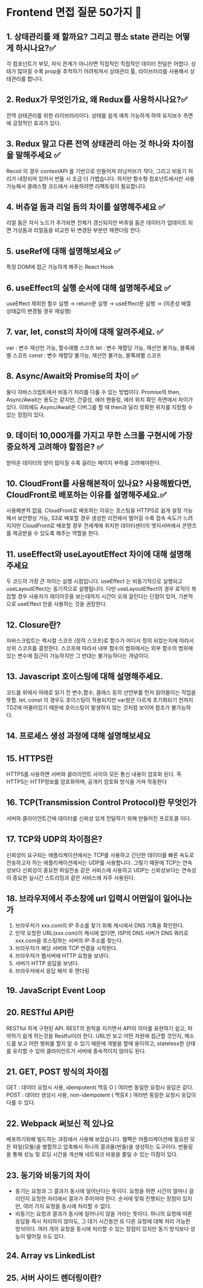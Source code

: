 # Frontend 면접 질문 50가지 🔖

## 1. 상태관리를 왜 할까요? 그리고 평소 state 관리는 어떻게 하시나요?✅

각 컴포넌트가 부모, 자식 관계가 아니라면 직접적인 직접적인 데이터 전달은 어렵다. 상태가 많아질 수록 prop을 추적하기 어려워져서 상태관리 툴, 라이브러리를 사용해서 상태관리를 합니다.

## 2. Redux가 무엇인가요, 왜 Redux를 사용하시나요?✅

전역 상태관리를 위한 라이브러리이다. 상태를 쉽게 예측 가능하게 하여 유지보수 측면에 긍정적인 효과가 있다.

## 3. Redux 말고 다른 전역 상태관리 아는 것 하나와 차이점을 말해주세요 ✅

Recoil 의 경우 contextAPI 를 기반으로 만들어져 러닝커브가 작다, 그리고 비동기 처리가 내장되어 있어서 번들 시 조금 더 가볍습니다. 하지만 함수형 컴포넌트에서만 사용 가능해서 클래스형 코드에서 사용하려면 리팩토링이 필요합니다.

## 4. 버츄얼 돔과 리얼 돔의 차이를 설명해주세요 ✅

리얼 돔은 자식 노드가 추가되면 전체가 갱신되지만 버츄얼 돔은 데이터가 업데이트 되면 가상돔과 리얼돔을 비교한 뒤 변경된 부분만 재랜더링 한다.

## 5. useRef에 대해 설명해보세요 ✅

특정 DOM에 접근 가능하게 해주는 React Hook

## 6. useEffect의 실행 순서에 대해 설명해주세요 ✅

useEffect 제외한 함수 실행 → return문 실행 → useEffect문 실행 → (의존성 배열 상태값이 변경될 경우 재실행)

## 7. var, let, const의 차이에 대해 알려주세요. ✅

var : 변수 재선언 가능, 함수레벨 스코프
let : 변수 재할당 가능, 재선언 불가능, 블록레벨 스코프
const : 변수 재할당 불가능, 재선언 불가능, 블록레벨 스코프

## 8. Async/Await와 Promise의 차이 ✅

둘다 자바스크립트에서 비동기 처리를 다룰 수 있는 방법이다. Promise의 then, Async/Await는 용도는 같지만, 간결성, 에러 핸들링, 에러 위치 확인 측면에서 차이가 있다. 이외에도 Async/Await은 디버그를 할 때 then과 달리 정확한 위치를 지정할 수 있는 장점이 있다.

## 9. 데이터 10,000개를 가지고 무한 스크롤 구현시에 가장 중요하게 고려해야 할점은? ✅

받아온 데이터의 양이 많아질 수록 걸리는 페이지 부하를 고려해야한다.

## 10. CloudFront를 사용해본적이 있나요? 사용해봤다면, CloudFront로 배포하는 이유를 설명해주세요.✅

사용해본적 없음. CloudFront로 배포하는 이유는 호스팅을 HTTPS로 쉽게 설정 가능해서 보안향상 가능, S3로 배포할 경우 생성한 리전에서 멀어질 수록 접속 속도가 느려지지만 CloudFront로 배포할 경우 전세계에 위치한 데이터센터의 엣지서버에서 콘텐츠를 제공받을 수 있도록 해주는 역할을 한다.

## 11. useEffect와 useLayoutEffect 차이에 대해 설명해주세요

두 코드의 가장 큰 차이는 실행 시점입니다. useEffect 는 비동기적으로 실행되고 useLayoutEffect는 동기적으로 실행됩니다. 다만 useLayoutEffect의 경우 로직이 복잡할 경우 사용자가 레이아웃을 보는데까지 시간이 오래 걸린다는 단점이 있어, 기본적으로 useEffect 만을 사용하는 것을 권장한다.

## 12. Closure란?
자바스크립트는 렉시컬 스코프 (정적 스코프)로 함수가 어디서 정의 되었는지에 따라서 상위 스코프를 결정한다. 스코프에 따라서 내부 함수의 범위에서는 외부 함수의 범위에 있는 변수에 접근이 가능하지만 그 반대는 불가능하다는 개념이다.

## 13. Javascript 호이스팅에 대해 설명해주세요.

코드를 위에서 아래로 읽기 전 변수,함수, 클래스 등의 선언부를 먼저 읽어들이는 작업을 뜻함. let, const 의 경우도 호이스팅이 적용되지만 var랑은 다르게 초기화되기 전까지 TDZ에 머물러있기 때문에 호이스팅이 발생하지 않는 것처럼 보이며 참조가 불가능하다.

## 14. 프로세스 생성 과정에 대해 설명해보세요

## 15. HTTPS란

HTTPS를 사용하면 서버와 클라이언트 사이의 모든 통신 내용이 암호화
된다. 즉 HTTPS는 HTTP정보를 암호화하며, 공개키 암호화 방식을 거쳐 작동한다

## 16. TCP(Transmission Control Protocol)란 무엇인가

서버와 클라이언트간에 데이터를 신뢰성 있게 전달하기 위해 만들어진 프로토콜
이다.

## 17. TCP와 UDP의 차이점은?
신뢰성이 요구되는 애플리케이션에서는 TCP를 사용하고 
간단한 데이터를 빠른 속도로 전송하고자 하는 애플리케이션에서는 UDP를 사용합니다. 
그렇기 때문에 TCP는 연속성보다 신뢰성이 중요한 파일전송 같은 서비스에 사용하고 UDP는 신뢰성보다는 연속성이 중요한 실시간 스트리밍과 같은 서비스에 자주 사용된다.

## 18. 브라우저에서 주소창에 url 입력시 어떤일이 일어나는가

1. 브라우저가 xxx.com의 IP 주소를 찾기 위해 캐시에서 DNS 기록을 확인한다.
2. 만약 요청한 URL(xxx.com)이 캐시에 없다면, ISP의 DNS 서버가 DNS 쿼리로 xxx.com을 호스팅하는 서버의 IP 주소를 찾는다.
3. 브라우저가 해당 서버와 TCP 연결을 시작한다.
4. 브라우저가 웹서버에 HTTP 요청을 보낸다.
5. 서버가 HTTP 응답을 보낸다.
6. 브라우저에서 응답 해석 후 랜더링

## 19. JavaScript Event Loop

## 20. RESTful API란

RESTful 하게 구현된 API. REST의 원칙을 지키면서 API의 의미를 표현하기 쉽고, 파악하기 쉽게 하는것을 Restful이라 한다. URL만 보고 어떤 자원에 접근할 것인지, 메소드를 보고 어떤 행위를 할지 알 수 있기 때문에 개발을 할때 용이하고, stateless한 상태를 유지할 수 있어 클라이언트가 서버에 종속적이지 않아도 된다.

## 21. GET, POST 방식의 차이점

GET : 데이터 요청시 사용, idempotent( 멱등 O ) 여러번 동일한 요청시 응답은 같다.
POST : 데이터 생성시 사용, non-idempotent ( 멱등X ) 여러번 동일한 요청시 응답이 다를 수 있다.

## 22. Webpack 써보신 적 있나요

배포하기위해 빌드하는 과정에서 사용해 보았습니다. 웹팩은 어플리케이션에 필요한 모든 파일(모듈)을 병합하고 압축해서 하나의 결과물(번들)을 생성하는 도구이다. 번들링을 통해 성능 및 로딩 시간을 개선해 네트워크 비용을 줄일 수 있는 이점이 있다.


## 23. 동기와 비동기의 차이

- 동기는 요청과 그 결과가 동시에 일어난다는 뜻이다. 요청을 하면 시간이 얼마나 걸리던지 요청한   자리에서 결과가 주어져야 한다.
  순서에 맞춰 진행되는 장점이 있지만, 여러 가지 요청을 동시에 처리할 수 없다.
- 비동기는 요청과 결과가 동시에 일어나지 않을 거라는 뜻이다.
  하나의 요청에 따른 응답을 즉시 처리하지 않아도, 그 대기 시간동안 또 다른 요청에 대해 처리 가능한 방식이다.
  여러 개의 요청을 동시에 처리할 수 있는 장점이 있지만 동기 방식보다 성능이 떨어질 수도 있다.

## 24. Array vs LinkedList

## 25. 서버 사이드 렌더링이란?
